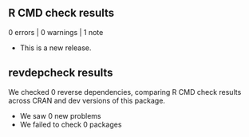## R CMD check results

0 errors \| 0 warnings \| 1 note

-   This is a new release.

## revdepcheck results

We checked 0 reverse dependencies, comparing R CMD check results across CRAN and dev versions of this package.

-   We saw 0 new problems
-   We failed to check 0 packages
